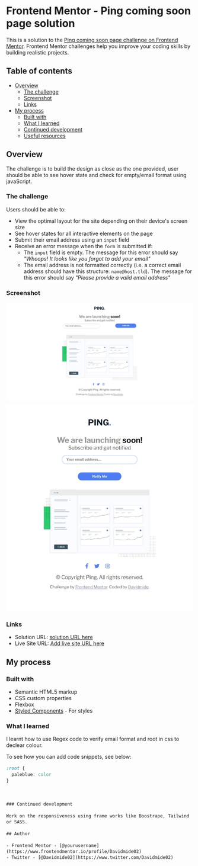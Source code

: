 # Frontend Mentor - Ping coming soon page solution

This is a solution to the [Ping coming soon page challenge on Frontend Mentor](https://www.frontendmentor.io/challenges/ping-single-column-coming-soon-page-5cadd051fec04111f7b848da). Frontend Mentor challenges help you improve your coding skills by building realistic projects. 

## Table of contents

- [Overview](#overview)
  - [The challenge](#the-challenge)
  - [Screenshot](#screenshot)
  - [Links](#links)
- [My process](#my-process)
  - [Built with](#built-with)
  - [What I learned](#what-i-learned)
  - [Continued development](#continued-development)
  - [Useful resources](#useful-resources)

## Overview
The challenge is to build the design as close as the one provided, user should be able to see hover state and check for empty/email format using javaScript.

### The challenge

Users should be able to:

- View the optimal layout for the site depending on their device's screen size
- See hover states for all interactive elements on the page
- Submit their email address using an `input` field
- Receive an error message when the `form` is submitted if:
	- The `input` field is empty. The message for this error should say *"Whoops! It looks like you forgot to add your email"*
	- The email address is not formatted correctly (i.e. a correct email address should have this structure: `name@host.tld`). The message for this error should say *"Please provide a valid email address"*

### Screenshot

![Desktop](./images/ping-coming-soon-landingpage-desktop.jpeg)


![Mobile](./images/ping-coming-soon-landingpage-mobile.jpeg)



### Links

- Solution URL: [solution URL here]([https://your-solution-url.com](https://github.com/Davidmide02/ping-coming-soon-page.git))
- Live Site URL: [Add live site URL here](https://your-live-site-url.com)

## My process

### Built with

- Semantic HTML5 markup
- CSS custom properties
- Flexbox
- [Styled Components](https://styled-components.com/) - For styles


### What I learned

 I learnt how to use Regex code to verify email format and root in css to declear colour.

To see how you can add code snippets, see below:


```css
:root {
  paleblue: color
}
```
```


### Continued development

Work on the responsiveness using frame works like Boostrape, Tailwind or SASS.

## Author

- Frontend Mentor - [@yourusername](https://www.frontendmentor.io/profile/Davidmide02)
- Twitter - [@Davidmide02](https://www.twitter.com/Davidmide02)


